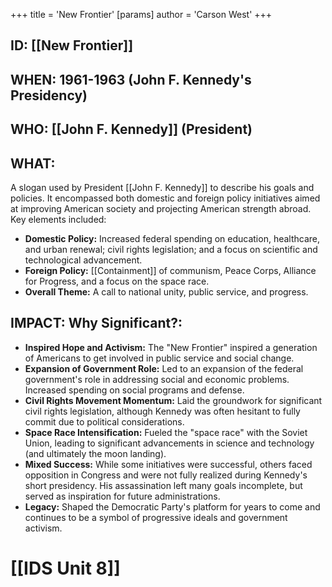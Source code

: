 +++
 title = 'New Frontier'
[params]
	author = 'Carson West'
+++
## ID: [[New Frontier]] 
## WHEN: 1961-1963 (John F. Kennedy's Presidency)

## WHO: [[John F. Kennedy]] (President)

## WHAT:

A slogan used by President [[John F. Kennedy]] to describe his goals and policies. It encompassed both domestic and foreign policy initiatives aimed at improving American society and projecting American strength abroad. Key elements included:

*   **Domestic Policy:** Increased federal spending on education, healthcare, and urban renewal; civil rights legislation; and a focus on scientific and technological advancement.
*   **Foreign Policy:** [[Containment]] of communism, Peace Corps, Alliance for Progress, and a focus on the space race.
*   **Overall Theme:**  A call to national unity, public service, and progress.

## IMPACT: Why Significant?:

*   **Inspired Hope and Activism:** The "New Frontier" inspired a generation of Americans to get involved in public service and social change.
*   **Expansion of Government Role:**  Led to an expansion of the federal government's role in addressing social and economic problems. Increased spending on social programs and defense.
*   **Civil Rights Movement Momentum:** Laid the groundwork for significant civil rights legislation, although Kennedy was often hesitant to fully commit due to political considerations.
*   **Space Race Intensification:**  Fueled the "space race" with the Soviet Union, leading to significant advancements in science and technology (and ultimately the moon landing).
*   **Mixed Success:** While some initiatives were successful, others faced opposition in Congress and were not fully realized during Kennedy's short presidency. His assassination left many goals incomplete, but served as inspiration for future administrations.
*   **Legacy:** Shaped the Democratic Party's platform for years to come and continues to be a symbol of progressive ideals and government activism.

# [[IDS Unit 8]]